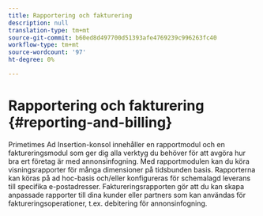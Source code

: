 ```yaml
---
title: Rapportering och fakturering
description: null
translation-type: tm+mt
source-git-commit: b60ed8d497700d51393afe4769239c996263fc40
workflow-type: tm+mt
source-wordcount: '97'
ht-degree: 0%

---
```



# Rapportering och fakturering {#reporting-and-billing}

Primetimes Ad Insertion-konsol innehåller en rapportmodul och en faktureringsmodul som ger dig alla verktyg du behöver för att avgöra hur bra ert företag är med annonsinfogning. Med rapportmodulen kan du köra visningsrapporter för många dimensioner på tidsbunden basis. Rapporterna kan köras på ad hoc-basis och/eller konfigureras för schemalagd leverans till specifika e-postadresser. Faktureringsrapporten gör att du kan skapa anpassade rapporter till dina kunder eller partners som kan användas för faktureringsoperationer, t.ex. debitering för annonsinfogning.
